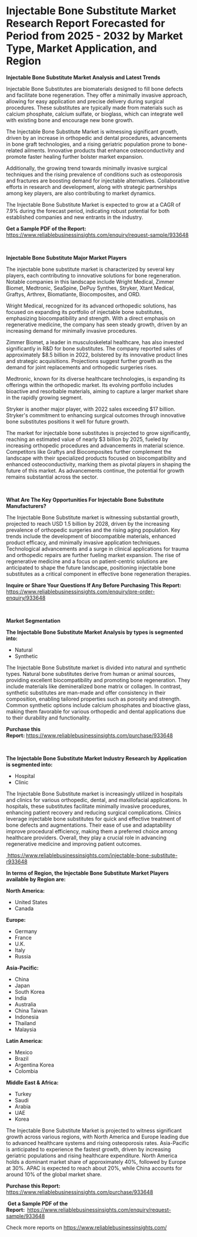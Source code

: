 <p><h1>Injectable Bone Substitute Market Research Report Forecasted for Period from 2025 -  2032 by Market Type, Market Application, and Region</h1></p><p><strong>Injectable Bone Substitute Market Analysis and Latest Trends</strong></p>
<p><p>Injectable Bone Substitutes are biomaterials designed to fill bone defects and facilitate bone regeneration. They offer a minimally invasive approach, allowing for easy application and precise delivery during surgical procedures. These substitutes are typically made from materials such as calcium phosphate, calcium sulfate, or bioglass, which can integrate well with existing bone and encourage new bone growth.</p><p>The Injectable Bone Substitute Market is witnessing significant growth, driven by an increase in orthopedic and dental procedures, advancements in bone graft technologies, and a rising geriatric population prone to bone-related ailments. Innovative products that enhance osteoconductivity and promote faster healing further bolster market expansion. </p><p>Additionally, the growing trend towards minimally invasive surgical techniques and the rising prevalence of conditions such as osteoporosis and fractures are boosting demand for injectable alternatives. Collaborative efforts in research and development, along with strategic partnerships among key players, are also contributing to market dynamics. </p><p>The Injectable Bone Substitute Market is expected to grow at a CAGR of 7.9% during the forecast period, indicating robust potential for both established companies and new entrants in the industry.</p></p>
<p><strong>Get a Sample PDF of the Report:&nbsp;</strong> <a href="https://www.reliablebusinessinsights.com/enquiry/request-sample/933648?utm_campaign=3000&utm_medium=2&utm_source=Github&utm_content=ia&utm_term=07032025&utm_id=injectable-bone-substitute">https://www.reliablebusinessinsights.com/enquiry/request-sample/933648</a></p>
<p>&nbsp;</p>
<p><strong>Injectable Bone Substitute Major Market Players</strong></p>
<p><p>The injectable bone substitute market is characterized by several key players, each contributing to innovative solutions for bone regeneration. Notable companies in this landscape include Wright Medical, Zimmer Biomet, Medtronic, SeaSpine, DePuy Synthes, Stryker, Xtant Medical, Graftys, Arthrex, Biomatlante, Biocomposites, and ORD.</p><p>Wright Medical, recognized for its advanced orthopedic solutions, has focused on expanding its portfolio of injectable bone substitutes, emphasizing biocompatibility and strength. With a direct emphasis on regenerative medicine, the company has seen steady growth, driven by an increasing demand for minimally invasive procedures.</p><p>Zimmer Biomet, a leader in musculoskeletal healthcare, has also invested significantly in R&D for bone substitutes. The company reported sales of approximately $8.5 billion in 2022, bolstered by its innovative product lines and strategic acquisitions. Projections suggest further growth as the demand for joint replacements and orthopedic surgeries rises.</p><p>Medtronic, known for its diverse healthcare technologies, is expanding its offerings within the orthopedic market. Its evolving portfolio includes bioactive and resorbable materials, aiming to capture a larger market share in the rapidly growing segment.</p><p>Stryker is another major player, with 2022 sales exceeding $17 billion. Stryker's commitment to enhancing surgical outcomes through innovative bone substitutes positions it well for future growth.</p><p>The market for injectable bone substitutes is projected to grow significantly, reaching an estimated value of nearly $3 billion by 2025, fueled by increasing orthopedic procedures and advancements in material science. Competitors like Graftys and Biocomposites further complement the landscape with their specialized products focused on biocompatibility and enhanced osteoconductivity, marking them as pivotal players in shaping the future of this market. As advancements continue, the potential for growth remains substantial across the sector.</p></p>
<p>&nbsp;</p>
<p><strong>What Are The Key Opportunities For Injectable Bone Substitute Manufacturers?</strong></p>
<p><p>The Injectable Bone Substitute market is witnessing substantial growth, projected to reach USD 1.5 billion by 2028, driven by the increasing prevalence of orthopedic surgeries and the rising aging population. Key trends include the development of biocompatible materials, enhanced product efficacy, and minimally invasive application techniques. Technological advancements and a surge in clinical applications for trauma and orthopedic repairs are further fueling market expansion. The rise of regenerative medicine and a focus on patient-centric solutions are anticipated to shape the future landscape, positioning injectable bone substitutes as a critical component in effective bone regeneration therapies.</p></p>
<p><strong>Inquire or Share Your Questions If Any Before Purchasing This Report:</strong> <a href="https://www.reliablebusinessinsights.com/enquiry/pre-order-enquiry/933648?utm_campaign=3000&utm_medium=2&utm_source=Github&utm_content=ia&utm_term=07032025&utm_id=injectable-bone-substitute">https://www.reliablebusinessinsights.com/enquiry/pre-order-enquiry/933648</a></p>
<p>&nbsp;</p>
<p><strong>Market Segmentation</strong></p>
<p><strong>The Injectable Bone Substitute Market Analysis by types is segmented into:</strong></p>
<p><ul><li>Natural</li><li>Synthetic</li></ul></p>
<p><p>The Injectable Bone Substitute market is divided into natural and synthetic types. Natural bone substitutes derive from human or animal sources, providing excellent biocompatibility and promoting bone regeneration. They include materials like demineralized bone matrix or collagen. In contrast, synthetic substitutes are man-made and offer consistency in their composition, enabling tailored properties such as porosity and strength. Common synthetic options include calcium phosphates and bioactive glass, making them favorable for various orthopedic and dental applications due to their durability and functionality.</p></p>
<p><strong>Purchase this Report:&nbsp;</strong><a href="https://www.reliablebusinessinsights.com/purchase/933648?utm_campaign=3000&utm_medium=2&utm_source=Github&utm_content=ia&utm_term=07032025&utm_id=injectable-bone-substitute">https://www.reliablebusinessinsights.com/purchase/933648</a></p>
<p>&nbsp;</p>
<p><strong>The Injectable Bone Substitute Market Industry Research by Application is segmented into:</strong></p>
<p><ul><li>Hospital</li><li>Clinic</li></ul></p>
<p><p>The Injectable Bone Substitute market is increasingly utilized in hospitals and clinics for various orthopedic, dental, and maxillofacial applications. In hospitals, these substitutes facilitate minimally invasive procedures, enhancing patient recovery and reducing surgical complications. Clinics leverage injectable bone substitutes for quick and effective treatment of bone defects and augmentations. Their ease of use and adaptability improve procedural efficiency, making them a preferred choice among healthcare providers. Overall, they play a crucial role in advancing regenerative medicine and improving patient outcomes.</p></p>
<p><a href="https://www.reliablebusinessinsights.com/injectable-bone-substitute-r933648?utm_campaign=3000&utm_medium=2&utm_source=Github&utm_content=ia&utm_term=07032025&utm_id=injectable-bone-substitute">&nbsp;https://www.reliablebusinessinsights.com/injectable-bone-substitute-r933648</a></p>
<p><strong>In terms of Region, the Injectable Bone Substitute Market Players available by Region are:</strong></p>
<p>
    <p> <strong> North America: </strong>
        <ul>
            <li>United States</li>
            <li>Canada</li>
        </ul>
        </p> 
    <p> <strong> Europe: </strong>
        <ul>
            <li>Germany</li>
            <li>France</li>
            <li>U.K.</li>
            <li>Italy</li>
            <li>Russia</li>
        </ul>
        </p> 
    <p> <strong> Asia-Pacific: </strong>
        <ul>
            <li>China</li>
            <li>Japan</li>
            <li>South Korea</li>
            <li>India</li>
            <li>Australia</li>
            <li>China Taiwan</li>
            <li>Indonesia</li>
            <li>Thailand</li>
            <li>Malaysia</li>
        </ul>
        </p> 
    <p> <strong> Latin America: </strong>
        <ul>
            <li>Mexico</li>
            <li>Brazil</li>
            <li>Argentina Korea</li>
            <li>Colombia</li>
        </ul>
        </p> 
    <p> <strong> Middle East & Africa: </strong>
        <ul>
            <li>Turkey</li>
            <li>Saudi</li>
            <li>Arabia</li>
            <li>UAE</li>
            <li>Korea</li>
        </ul>
    </p>
    </p>
<p><p>The Injectable Bone Substitute Market is projected to witness significant growth across various regions, with North America and Europe leading due to advanced healthcare systems and rising osteoporosis rates. Asia-Pacific is anticipated to experience the fastest growth, driven by increasing geriatric populations and rising healthcare expenditure. North America holds a dominant market share of approximately 40%, followed by Europe at 30%. APAC is expected to reach about 20%, while China accounts for around 10% of the global market share.</p></p>
<p><strong>Purchase this Report: </strong><a href="https://www.reliablebusinessinsights.com/purchase/933648?utm_campaign=3000&utm_medium=2&utm_source=Github&utm_content=ia&utm_term=07032025&utm_id=injectable-bone-substitute">https://www.reliablebusinessinsights.com/purchase/933648</a></p>
<p>&nbsp;<strong>Get a Sample PDF of the Report:&nbsp;&nbsp;</strong><a href="https://www.reliablebusinessinsights.com/enquiry/request-sample/933648?utm_campaign=3000&utm_medium=2&utm_source=Github&utm_content=ia&utm_term=07032025&utm_id=injectable-bone-substitute">https://www.reliablebusinessinsights.com/enquiry/request-sample/933648</a></p>
<p><strong></strong></p>
<p>Check more reports on <a href="https://www.reliablebusinessinsights.com/?utm_campaign=3000&utm_medium=2&utm_source=Github&utm_content=ia&utm_term=07032025&utm_id=injectable-bone-substitute">https://www.reliablebusinessinsights.com/</a></p>